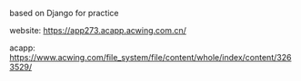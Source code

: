 based on Django
for practice

website:
https://app273.acapp.acwing.com.cn/

acapp:
https://www.acwing.com/file_system/file/content/whole/index/content/3263529/
